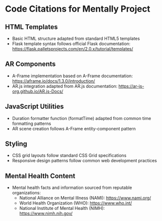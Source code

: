 # Code Citations for Mentally Project

## HTML Templates
- Basic HTML structure adapted from standard HTML5 templates
- Flask template syntax follows official Flask documentation: https://flask.palletsprojects.com/en/2.0.x/tutorial/templates/

## AR Components
- A-Frame implementation based on A-Frame documentation: https://aframe.io/docs/1.3.0/introduction/
- AR.js integration adapted from AR.js documentation: https://ar-js-org.github.io/AR.js-Docs/

## JavaScript Utilities
- Duration formatter function (formatTime) adapted from common time formatting patterns
- AR scene creation follows A-Frame entity-component pattern

## Styling
- CSS grid layouts follow standard CSS Grid specifications
- Responsive design patterns follow common web development practices

## Mental Health Content
- Mental health facts and information sourced from reputable organizations:
  - National Alliance on Mental Illness (NAMI): https://www.nami.org/
  - World Health Organization (WHO): https://www.who.int/
  - National Institute of Mental Health (NIMH): https://www.nimh.nih.gov/
